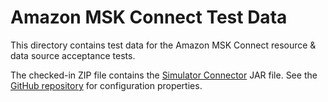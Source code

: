 # Amazon MSK Connect Test Data

This directory contains test data for the Amazon MSK Connect resource & data source acceptance tests.

The checked-in ZIP file contains the [Simulator Connector](https://www.confluent.io/hub/jcustenborder/kafka-connect-simulator) JAR file.
See the [GitHub repository](https://github.com/jcustenborder/kafka-connect-simulator) for configuration properties.
